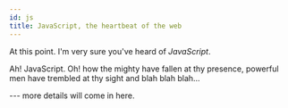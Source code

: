 ```yaml
---
id: js
title: JavaScript, the heartbeat of the web
---
```


At this point. I'm very sure you've heard of *JavaScript*.

Ah! JavaScript. Oh! how the mighty have fallen at thy presence, powerful men have trembled at thy sight and blah blah blah...

--- more details will come in here.

